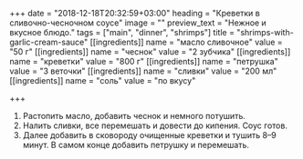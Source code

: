 +++
date = "2018-12-18T20:32:59+03:00"
heading = "Креветки в сливочно-чесночном соусе"
image = ""
preview_text = "Нежное и вкусное блюдо."
tags = ["main", "dinner", "shrimps"]
title = "shrimps-with-garlic-cream-sauce"
[[ingredients]]
name = "масло сливочное"
value = "50 г"
[[ingredients]]
name = "чеснок"
value = "2 зубчика"
[[ingredients]]
name = "креветки"
value = "800 г"
[[ingredients]]
name = "петрушка"
value = "3 веточки"
[[ingredients]]
name = "сливки"
value = "200 мл"
[[ingredients]]
name = "соль"
value = "по вкусу"

+++
1. Растопить масло, добавить чеснок и немного потушить. 
2. Налить сливки, все перемешать и довести до кипения. Соус готов.
3. Далее добавить в сковороду очищенные креветки и тушить 8–9 минут. В самом конце добавить петрушку и перемешать.